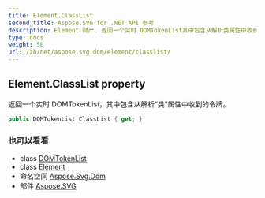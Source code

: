 ```yaml
---
title: Element.ClassList
second_title: Aspose.SVG for .NET API 参考
description: Element 财产. 返回一个实时 DOMTokenList其中包含从解析类属性中收到的令牌
type: docs
weight: 50
url: /zh/net/aspose.svg.dom/element/classlist/
---
```

## Element.ClassList property

返回一个实时 DOMTokenList，其中包含从解析“类”属性中收到的令牌。

```csharp
public DOMTokenList ClassList { get; }
```

### 也可以看看

* class [DOMTokenList](../../../aspose.svg.collections/domtokenlist/)
* class [Element](../)
* 命名空间 [Aspose.Svg.Dom](../../element/)
* 部件 [Aspose.SVG](../../../)


